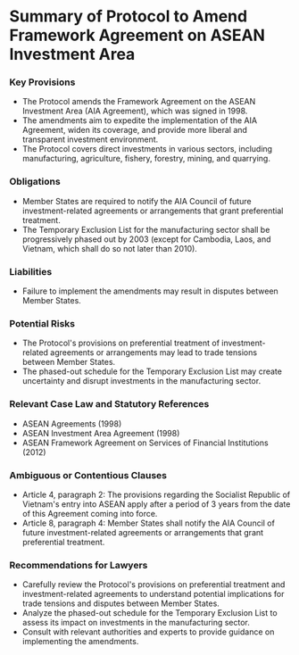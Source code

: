 **Summary of Protocol to Amend Framework Agreement on ASEAN Investment Area**
===========================================================

### Key Provisions

*   The Protocol amends the Framework Agreement on the ASEAN Investment Area (AIA Agreement), which was signed in 1998.
*   The amendments aim to expedite the implementation of the AIA Agreement, widen its coverage, and provide more liberal and transparent investment environment.
*   The Protocol covers direct investments in various sectors, including manufacturing, agriculture, fishery, forestry, mining, and quarrying.

### Obligations

*   Member States are required to notify the AIA Council of future investment-related agreements or arrangements that grant preferential treatment.
*   The Temporary Exclusion List for the manufacturing sector shall be progressively phased out by 2003 (except for Cambodia, Laos, and Vietnam, which shall do so not later than 2010).

### Liabilities

*   Failure to implement the amendments may result in disputes between Member States.

### Potential Risks

*   The Protocol's provisions on preferential treatment of investment-related agreements or arrangements may lead to trade tensions between Member States.
*   The phased-out schedule for the Temporary Exclusion List may create uncertainty and disrupt investments in the manufacturing sector.

### Relevant Case Law and Statutory References

*   ASEAN Agreements (1998)
*   ASEAN Investment Area Agreement (1998)
*   ASEAN Framework Agreement on Services of Financial Institutions (2012)

### Ambiguous or Contentious Clauses

*   Article 4, paragraph 2: The provisions regarding the Socialist Republic of Vietnam's entry into ASEAN apply after a period of 3 years from the date of this Agreement coming into force.
*   Article 8, paragraph 4: Member States shall notify the AIA Council of future investment-related agreements or arrangements that grant preferential treatment.

### Recommendations for Lawyers

*   Carefully review the Protocol's provisions on preferential treatment and investment-related agreements to understand potential implications for trade tensions and disputes between Member States.
*   Analyze the phased-out schedule for the Temporary Exclusion List to assess its impact on investments in the manufacturing sector.
*   Consult with relevant authorities and experts to provide guidance on implementing the amendments.
